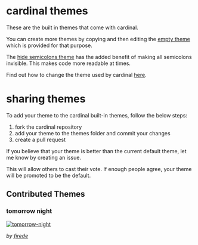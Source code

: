 # cardinal themes

These are the built in themes that come with cardinal.

You can create more themes by copying and then editing the [empty
theme](https://github.com/thlorenz/cardinal/blob/master/themes/empty.js) which is provided for that purpose.

The [hide semicolons theme](https://github.com/thlorenz/cardinal/blob/master/themes/hide-semicolons.js) has the added
benefit of making all semicolons invisible. This makes code more readable at times.

Find out how to change the theme used by cardinal [here](https://github.com/thlorenz/cardinal#theme).

# sharing themes

To add your theme to the cardinal built-in themes, follow the below steps:

1. fork the cardinal repository
2. add your theme to the themes folder and commit your changes
3. create a pull request

If you believe that your theme is better than the current default theme, let me know by creating an issue. 

This will allow others to cast their vote. If enough people agree, your theme will be promoted to be the default.

## Contributed Themes

### tomorrow night

[![tomorrow-night](https://github.com/thlorenz/cardinal/raw/master/theme-tomorrow-night.png)](https://github.com/thlorenz/cardinal/blob/master/themes/tomorrow-night.js)

*by [firede](https://github.com/firede)*
